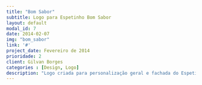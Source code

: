 ```yaml
---
title: "Bom Sabor"
subtitle: Logo para Espetinho Bom Sabor
layout: default
modal_id: 7
date: 2014-02-07
img: "bom_sabor"
link: '#'
project_date: Fevereiro de 2014
prioridade: 2
client: Gilvan Borges
categories : [Design, Logo] 
description: "Logo criada para personalização geral e fachada do Espetinho Bom Sabor"
---
```

